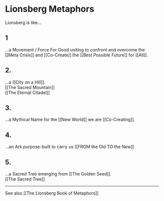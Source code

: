 # Lionsberg Metaphors

Lionsberg is like... 
## 1

...a Movement / Force For Good uniting to confront and overcome the [[Meta Crisis]] and [[Co-Create]] the [[Best Possible Future]] for [[All]].    

## 2. 

...a [[City on a Hill]].  
[[The Sacred Mountain]]  
[[The Eternal Citadel]]  

## 3. 

...a Mythical Name for the [[New World]] we are [[Co-Creating]].  

## 4. 

...an Ark purpose-built to carry us [[FROM the Old TO the New]]  

## 5. 

...a Sacred Tree emerging from [[The Golden Seed]].  
[[The Sacred Tree]]  

____

See also [[The Lionsberg Book of Metaphors]]  
